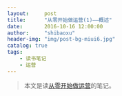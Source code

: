 ```yaml
---
layout:     post
title:      "从零开始做运营(1)——概述"
date:       2016-10-16 12:00:00
author:     "shibaoxu"
header-img: "img/post-bg-miui6.jpg"
catalog: true
tags:
    - 读书笔记
    - 运营
---
```


> 本文是读[从零开始做运营](https://www.amazon.cn/从零开始做运营-张亮/dp/B01914JGGY/ref=sr_1_1?ie=UTF8&qid=1476591277&sr=8-1&keywords=从零开始做运营)的笔记。